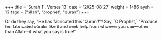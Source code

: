 +++
title = 'Surah 11, Verses 13'
date = '2025-08-27'
weight = 1486
ayah = 13
tags = ["allah", "prophet", "quran"]
+++

Or do they say, “He has fabricated this ˹Quran˺!”? Say, ˹O Prophet,˺ “Produce ten fabricated sûrahs like it and seek help from whoever you can—other than Allah—if what you say is true!”